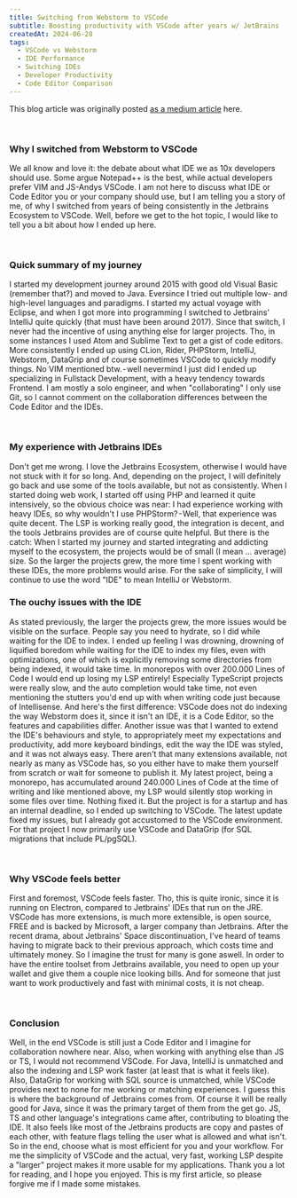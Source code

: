 ```yaml
---
title: Switching from Webstorm to VSCode
subtitle: Boosting productivity with VSCode after years w/ JetBrains
createdAt: 2024-06-28
tags:
  - VSCode vs Webstorm
  - IDE Performance
  - Switching IDEs
  - Developer Productivity
  - Code Editor Comparison
---
```


This blog article was originally posted [as a medium article](https://medium.com/@aparx/why-i-switched-from-webstorm-to-vscode-46a433922232) here.

&nbsp;

### Why I switched from Webstorm to VSCode

We all know and love it: the debate about what IDE we as 10x developers should use. Some argue Notepad++ is the best, while actual developers prefer VIM and JS-Andys VSCode. I am not here to discuss what IDE or Code Editor you or your company should use, but I am telling you a story of me, of why I switched from years of being consistently in the Jetbrains Ecosystem to VSCode.
Well, before we get to the hot topic, I would like to tell you a bit about how I ended up here.

&nbsp;

### Quick summary of my journey

I started my development journey around 2015 with good old Visual Basic (remember that?) and moved to Java. Eversince I tried out multiple low- and high-level languages and paradigms.
I started my actual voyage with Eclipse, and when I got more into programming I switched to Jetbrains' IntelliJ quite quickly (that must have been around 2017). Since that switch, I never had the incentive of using anything else for larger projects. Tho, in some instances I used Atom and Sublime Text to get a gist of code editors. More consistently I ended up using CLion, Rider, PHPStorm, IntelliJ, Webstorm, DataGrip and of course sometimes VSCode to quickly modify things. No VIM mentioned btw. - well nevermind I just did
I ended up specializing in Fullstack Development, with a heavy tendency towards Frontend. I am mostly a solo engineer, and when "collaborating" I only use Git, so I cannot comment on the collaboration differences between the Code Editor and the IDEs.

&nbsp;

### My experience with Jetbrains IDEs

Don't get me wrong. I love the Jetbrains Ecosystem, otherwise I would have not stuck with it for so long. And, depending on the project, I will definitely go back and use some of the tools available, but not as consistently.
When I started doing web work, I started off using PHP and learned it quite intensively, so the obvious choice was near: I had experience working with heavy IDEs, so why wouldn't I use PHPStorm? - Well, that experience was quite decent. The LSP is working really good, the integration is decent, and the tools Jetbrains provides are of course quite helpful. But there is the catch: When I started my journey and started integrating and addicting myself to the ecosystem, the projects would be of small (I mean … average) size. So the larger the projects grew, the more time I spent working with these IDEs, the more problems would arise.
For the sake of simplicity, I will continue to use the word "IDE" to mean IntelliJ or Webstorm.
&nbsp;

### The ouchy issues with the IDE

As stated previously, the larger the projects grew, the more issues would be visible on the surface.
People say you need to hydrate, so I did while waiting for the IDE to index. I ended up feeling I was drowning, drowning of liquified boredom while waiting for the IDE to index my files, even with optimizations, one of which is explicitly removing some directories from being indexed, it would take time. In monorepos with over 200.000 Lines of Code I would end up losing my LSP entirely! Especially TypeScript projects were really slow, and the auto completion would take time, not even mentioning the stutters you'd end up with when writing code just because of Intellisense.
And here's the first difference: VSCode does not do indexing the way Webstorm does it, since it isn't an IDE, it is a Code Editor, so the features and capabilities differ.
Another issue was that I wanted to extend the IDE's behaviours and style, to appropriately meet my expectations and productivity, add more keyboard bindings, edit the way the IDE was styled, and it was not always easy. There aren't that many extensions available, not nearly as many as VSCode has, so you either have to make them yourself from scratch or wait for someone to publish it.
My latest project, being a monorepo, has accumulated around 240.000 Lines of Code at the time of writing and like mentioned above, my LSP would silently stop working in some files over time. Nothing fixed it. But the project is for a startup and has an internal deadline, so I ended up switching to VSCode. The latest update fixed my issues, but I already got accustomed to the VSCode environment. For that project I now primarily use VSCode and DataGrip (for SQL migrations that include PL/pgSQL).

&nbsp;

### Why VSCode feels better

First and foremost, VSCode feels faster. Tho, this is quite ironic, since it is running on Electron, compared to Jetbrains' IDEs that run on the JRE.
VSCode has more extensions, is much more extensible, is open source, FREE and is backed by Microsoft, a larger company than Jetbrains. After the recent drama, about Jetbrains' Space discontinuation, I've heard of teams having to migrate back to their previous approach, which costs time and ultimately money. So I imagine the trust for many is gone aswell.
In order to have the entire toolset from Jetbrains available, you need to open up your wallet and give them a couple nice looking bills. And for someone that just want to work productively and fast with minimal costs, it is not cheap.

&nbsp;

### Conclusion

Well, in the end VSCode is still just a Code Editor and I imagine for collaboration nowhere near. Also, when working with anything else than JS or TS, I would not recommend VSCode. For Java, IntelliJ is unmatched and also the indexing and LSP work faster (at least that is what it feels like). Also, DataGrip for working with SQL source is unmatched, while VSCode provides next to none for me working or matching experiences.
I guess this is where the background of Jetbrains comes from. Of course it will be really good for Java, since it was the primary target of them from the get go. JS, TS and other language's integrations came after, contributing to bloating the IDE. It also feels like most of the Jetbrains products are copy and pastes of each other, with feature flags telling the user what is allowed and what isn't.
So in the end, choose what is most efficient for you and your workflow.
For me the simplicity of VSCode and the actual, very fast, working LSP despite a "larger" project makes it more usable for my applications.
Thank you a lot for reading, and I hope you enjoyed. This is my first article, so please forgive me if I made some mistakes.
